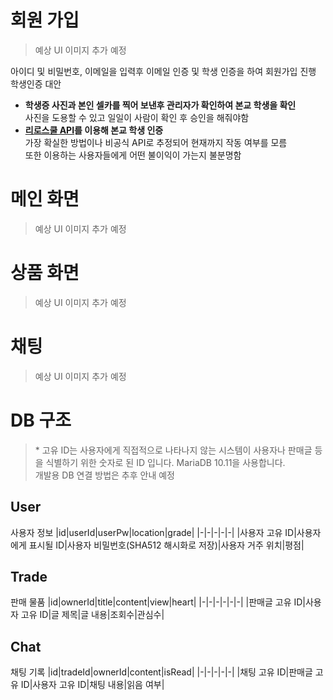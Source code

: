 # 회원 가입
> 예상 UI 이미지 추가 예정 <br>

아이디 및 비밀번호, 이메일을 입력후 이메일 인증 및 학생 인증을 하여 회원가입 진행<br>
학생인증 대안
* **학생증 사진과 본인 셀카를 찍어 보낸후 관리자가 확인하여 본교 학생을 확인**<br>
사진을 도용할 수 있고 일일이 사람이 확인 후 승인을 해줘야함
* **[리로스쿨 API](https://github.com/zeroday0619/Riroschool-DOCS)를 이용해 본교 학생 인증**<br>
가장 확실한 방법이나 비공식 API로 추정되어 현재까지 작동 여부를 모름<br>
또한 이용하는 사용자들에게 어떤 불이익이 가는지 불분명함

# 메인 화면
> 예상 UI 이미지 추가 예정 <br>

# 상품 화면
> 예상 UI 이미지 추가 예정 <br>

# 채팅
> 예상 UI 이미지 추가 예정 <br>

# DB 구조
> \* 고유 ID는 사용자에게 직접적으로 나타나지 않는 시스템이 사용자나 판매글 등을 식별하기 위한 숫자로 된 ID 입니다.
MariaDB 10.11을 사용합니다.<br>
개발용 DB 연결 방법은 추후 안내 예정
## User
사용자 정보
|id|userId|userPw|location|grade|
|-|-|-|-|-|
|사용자 고유 ID|사용자에게 표시될 ID|사용자 비밀번호(SHA512 해시화로 저장)|사용자 거주 위치|평점|

## Trade
판매 물품
|id|ownerId|title|content|view|heart|
|-|-|-|-|-|-|
|판매글 고유 ID|사용자 고유 ID|글 제목|글 내용|조회수|관심수|

## Chat
채팅 기록
|id|tradeId|ownerId|content|isRead|
|-|-|-|-|-|
|채팅 고유 ID|판매글 고유 ID|사용자 고유 ID|채팅 내용|읽음 여부|